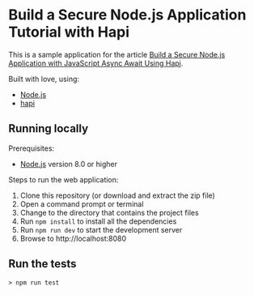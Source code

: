 # Build a Secure Node.js Application Tutorial with Hapi

This is a sample application for the article [Build a Secure Node.js Application with JavaScript Async Await Using Hapi]().

Built with love, using:

* [Node.js](https://nodejs.org/en/)
* [hapi](https://hapijs.com/)

## Running locally

Prerequisites:

* [Node.js](https://nodejs.org/en/) version 8.0 or higher

Steps to run the web application:

1. Clone this repository (or download and extract the zip file)
2. Open a command prompt or terminal
3. Change to the directory that contains the project files
4. Run `npm install` to install all the dependencies
5. Run `npm run dev` to start the development server
6. Browse to http://localhost:8080

## Run the tests

```
> npm run test
```